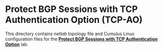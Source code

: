 # Protect BGP Sessions with TCP Authentication Option (TCP-AO)

This directory contains *netlab* topology file and Cumulus Linux configuration files for the **[Protect BGP Sessions with TCP Authentication Option](https://bgplab.github.io/bgplab/basic/9-ao/)** lab.

